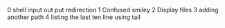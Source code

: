 0 shell input out put redirection
1 Confused smiley
2 Display files
3 adding another path
4 listing the last ten line using tail
